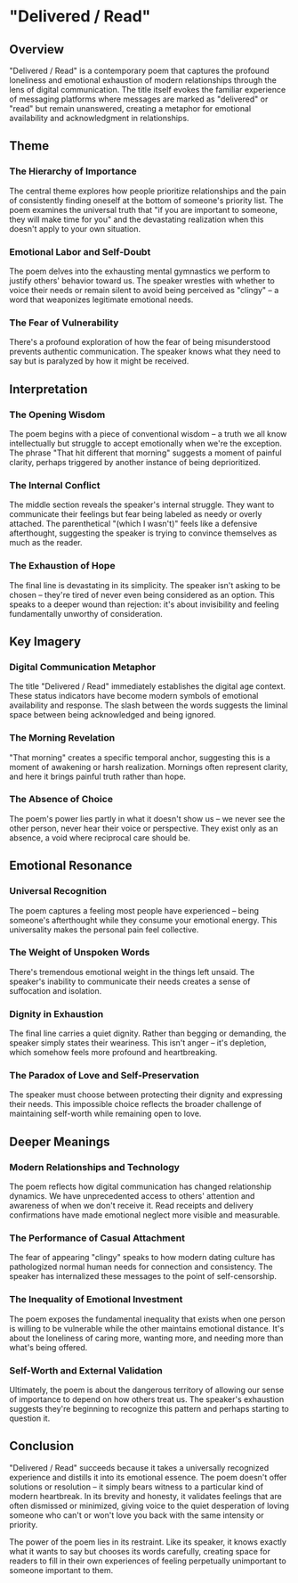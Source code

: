 # "Delivered / Read"

## Overview
"Delivered / Read" is a contemporary poem that captures the profound loneliness and emotional exhaustion of modern relationships through the lens of digital communication. The title itself evokes the familiar experience of messaging platforms where messages are marked as "delivered" or "read" but remain unanswered, creating a metaphor for emotional availability and acknowledgment in relationships.

## Theme

### The Hierarchy of Importance
The central theme explores how people prioritize relationships and the pain of consistently finding oneself at the bottom of someone's priority list. The poem examines the universal truth that "if you are important to someone, they will make time for you" and the devastating realization when this doesn't apply to your own situation.

### Emotional Labor and Self-Doubt
The poem delves into the exhausting mental gymnastics we perform to justify others' behavior toward us. The speaker wrestles with whether to voice their needs or remain silent to avoid being perceived as "clingy" – a word that weaponizes legitimate emotional needs.

### The Fear of Vulnerability
There's a profound exploration of how the fear of being misunderstood prevents authentic communication. The speaker knows what they need to say but is paralyzed by how it might be received.

## Interpretation

### The Opening Wisdom
The poem begins with a piece of conventional wisdom – a truth we all know intellectually but struggle to accept emotionally when we're the exception. The phrase "That hit different that morning" suggests a moment of painful clarity, perhaps triggered by another instance of being deprioritized.

### The Internal Conflict
The middle section reveals the speaker's internal struggle. They want to communicate their feelings but fear being labeled as needy or overly attached. The parenthetical "(which I wasn't)" feels like a defensive afterthought, suggesting the speaker is trying to convince themselves as much as the reader.

### The Exhaustion of Hope
The final line is devastating in its simplicity. The speaker isn't asking to be chosen – they're tired of never even being considered as an option. This speaks to a deeper wound than rejection: it's about invisibility and feeling fundamentally unworthy of consideration.

## Key Imagery

### Digital Communication Metaphor
The title "Delivered / Read" immediately establishes the digital age context. These status indicators have become modern symbols of emotional availability and response. The slash between the words suggests the liminal space between being acknowledged and being ignored.

### The Morning Revelation
"That morning" creates a specific temporal anchor, suggesting this is a moment of awakening or harsh realization. Mornings often represent clarity, and here it brings painful truth rather than hope.

### The Absence of Choice
The poem's power lies partly in what it doesn't show us – we never see the other person, never hear their voice or perspective. They exist only as an absence, a void where reciprocal care should be.

## Emotional Resonance

### Universal Recognition
The poem captures a feeling most people have experienced – being someone's afterthought while they consume your emotional energy. This universality makes the personal pain feel collective.

### The Weight of Unspoken Words
There's tremendous emotional weight in the things left unsaid. The speaker's inability to communicate their needs creates a sense of suffocation and isolation.

### Dignity in Exhaustion
The final line carries a quiet dignity. Rather than begging or demanding, the speaker simply states their weariness. This isn't anger – it's depletion, which somehow feels more profound and heartbreaking.

### The Paradox of Love and Self-Preservation
The speaker must choose between protecting their dignity and expressing their needs. This impossible choice reflects the broader challenge of maintaining self-worth while remaining open to love.

## Deeper Meanings

### Modern Relationships and Technology
The poem reflects how digital communication has changed relationship dynamics. We have unprecedented access to others' attention and awareness of when we don't receive it. Read receipts and delivery confirmations have made emotional neglect more visible and measurable.

### The Performance of Casual Attachment
The fear of appearing "clingy" speaks to how modern dating culture has pathologized normal human needs for connection and consistency. The speaker has internalized these messages to the point of self-censorship.

### The Inequality of Emotional Investment
The poem exposes the fundamental inequality that exists when one person is willing to be vulnerable while the other maintains emotional distance. It's about the loneliness of caring more, wanting more, and needing more than what's being offered.

### Self-Worth and External Validation
Ultimately, the poem is about the dangerous territory of allowing our sense of importance to depend on how others treat us. The speaker's exhaustion suggests they're beginning to recognize this pattern and perhaps starting to question it.

## Conclusion

"Delivered / Read" succeeds because it takes a universally recognized experience and distills it into its emotional essence. The poem doesn't offer solutions or resolution – it simply bears witness to a particular kind of modern heartbreak. In its brevity and honesty, it validates feelings that are often dismissed or minimized, giving voice to the quiet desperation of loving someone who can't or won't love you back with the same intensity or priority.

The power of the poem lies in its restraint. Like its speaker, it knows exactly what it wants to say but chooses its words carefully, creating space for readers to fill in their own experiences of feeling perpetually unimportant to someone important to them.